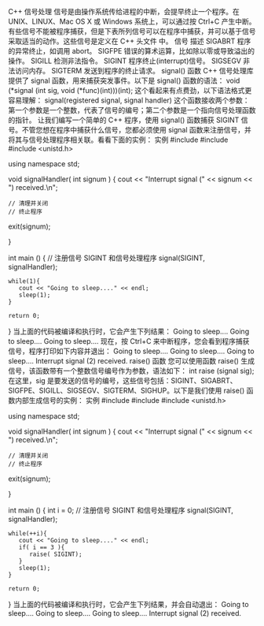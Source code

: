 C++ 信号处理
信号是由操作系统传给进程的中断，会提早终止一个程序。在 UNIX、LINUX、Mac OS X 或 Windows 系统上，可以通过按 Ctrl+C 产生中断。
有些信号不能被程序捕获，但是下表所列信号可以在程序中捕获，并可以基于信号采取适当的动作。这些信号是定义在 C++ 头文件 <csignal> 中。
信号
描述
SIGABRT
程序的异常终止，如调用 abort。
SIGFPE
错误的算术运算，比如除以零或导致溢出的操作。
SIGILL
检测非法指令。
SIGINT
程序终止(interrupt)信号。
SIGSEGV
非法访问内存。
SIGTERM
发送到程序的终止请求。
signal() 函数
C++ 信号处理库提供了 signal 函数，用来捕获突发事件。以下是 signal() 函数的语法：
void (*signal (int sig, void (*func)(int)))(int); 
这个看起来有点费劲，以下语法格式更容易理解：
signal(registered signal, signal handler)
这个函数接收两个参数：第一个参数是一个整数，代表了信号的编号；第二个参数是一个指向信号处理函数的指针。
让我们编写一个简单的 C++ 程序，使用 signal() 函数捕获 SIGINT 信号。不管您想在程序中捕获什么信号，您都必须使用 signal 函数来注册信号，并将其与信号处理程序相关联。看看下面的实例：
实例
#include <iostream>
#include <csignal>
#include <unistd.h>
 
using namespace std;
 
void signalHandler( int signum )
{
    cout << "Interrupt signal (" << signum << ") received.\n";
 
    // 清理并关闭
    // 终止程序  
 
   exit(signum);  
 
}
 
int main ()
{
    // 注册信号 SIGINT 和信号处理程序
    signal(SIGINT, signalHandler);  
 
    while(1){
       cout << "Going to sleep...." << endl;
       sleep(1);
    }
 
    return 0;
}
当上面的代码被编译和执行时，它会产生下列结果：
Going to sleep....
Going to sleep....
Going to sleep....
现在，按 Ctrl+C 来中断程序，您会看到程序捕获信号，程序打印如下内容并退出：
Going to sleep....
Going to sleep....
Going to sleep....
Interrupt signal (2) received.
raise() 函数
您可以使用函数 raise() 生成信号，该函数带有一个整数信号编号作为参数，语法如下：
int raise (signal sig);
在这里，sig 是要发送的信号的编号，这些信号包括：SIGINT、SIGABRT、SIGFPE、SIGILL、SIGSEGV、SIGTERM、SIGHUP。以下是我们使用 raise() 函数内部生成信号的实例：
实例
#include <iostream>
#include <csignal>
#include <unistd.h>
 
using namespace std;
 
void signalHandler( int signum )
{
    cout << "Interrupt signal (" << signum << ") received.\n";
 
    // 清理并关闭
    // 终止程序 
 
   exit(signum);  
 
}
 
int main ()
{
    int i = 0;
    // 注册信号 SIGINT 和信号处理程序
    signal(SIGINT, signalHandler);  
 
    while(++i){
       cout << "Going to sleep...." << endl;
       if( i == 3 ){
          raise( SIGINT);
       }
       sleep(1);
    }
 
    return 0;
}
当上面的代码被编译和执行时，它会产生下列结果，并会自动退出：
Going to sleep....
Going to sleep....
Going to sleep....
Interrupt signal (2) received.